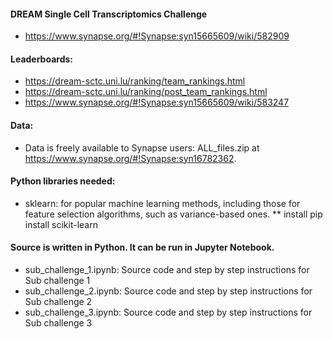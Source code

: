 #### DREAM Single Cell Transcriptomics Challenge
- https://www.synapse.org/#!Synapse:syn15665609/wiki/582909
#### Leaderboards: 
- https://dream-sctc.uni.lu/ranking/team_rankings.html
- https://dream-sctc.uni.lu/ranking/post_team_rankings.html
- https://www.synapse.org/#!Synapse:syn15665609/wiki/583247
#### Data: 
- Data is freely available to Synapse users: ALL_files.zip at https://www.synapse.org/#!Synapse:syn16782362.

#### Python libraries needed:
* sklearn: for popular machine learning methods, including those for feature selection algorithms, such as variance-based ones.
** install pip install scikit-learn


#### Source is written in Python. It can be run in Jupyter Notebook.  
- sub_challenge_1.ipynb: Source code and step by step instructions for Sub challenge 1
- sub_challenge_2.ipynb: Source code and step by step instructions for Sub challenge 2
- sub_challenge_3.ipynb: Source code and step by step instructions for Sub challenge 3
